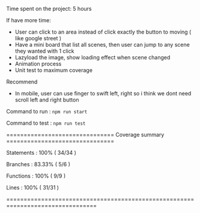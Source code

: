 Time spent on the project: 5 hours

If have more time:
- User can click to an area instead of click exactly the button to moving ( like google street )
- Have a mini board that list all scenes, then user can jump to any scene they wanted with 1 click
- Lazyload the image, show loading effect when scene changed
- Animation process
- Unit test to maximum coverage 

Recommend
- In mobile, user can use finger to swift left, right so i think we dont need scroll left and right button

Command to run : `npm run start`

Command to test : `npm run test`

=============================== Coverage summary ===============================

Statements   : 100% ( 34/34 )

Branches     : 83.33% ( 5/6 )

Functions    : 100% ( 9/9 )

Lines        : 100% ( 31/31 )

================================================================================
